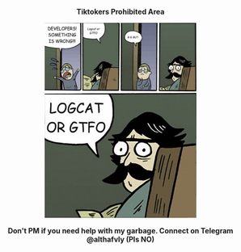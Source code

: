 
<p align="center"><strong>Tiktokers Prohibited Area</strong></p>
<p align="center"><img width="300" src="https://github.com/althafvly/althafvly/raw/master/aqKEp5Y_460s.jpg"></p>
<p align="center"><strong>Don't PM if you need help with my garbage. Connect on Telegram @althafvly (Pls NO)<strong></p>
